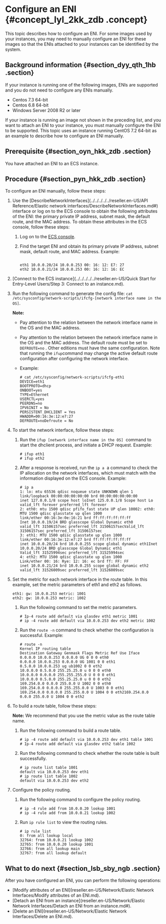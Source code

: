# Configure an ENI {#concept_lyl_2kk_zdb .concept}

This topic describes how to configure an ENI. For some images used by your instances, you may need to manually configure an ENI for these images so that the ENIs attached to your instances can be identified by the system.

## Background information {#section_dyy_qth_1hb .section}

If your instance is running one of the following images, ENIs are supported and you do not need to configure any ENIs manually.

-   Centos 7.3 64-bit
-   Centos 6.8 64-bit
-   Windows Server 2008 R2 or later

If your instance is running an image not shown in the preceding list, and you want to attach an ENI to your instance, you must manually configure the ENI to be supported. This topic uses an instance running CentOS 7.2 64-bit as an example to describe how to configure an ENI manually.

## Prerequisite {#section_oyn_hkk_zdb .section}

You have attached an ENI to an ECS instance.

## Procedure {#section_pyn_hkk_zdb .section}

To configure an ENI manually, follow these steps:

1.  Use the [DescribeNetworkInterfaces](../../../../../reseller.en-US/API Reference/Elastic network interfaces/DescribeNetworkInterfaces.md#) interface or log on to the ECS console to obtain the following attributes of the ENI: the primary private IP address, subnet mask, the default route, and the MAC address. To obtain these attributes in the ECS console, follow these steps:
    1.  Log on to the [ECS console](https://partners-intl.console.aliyun.com/#/ecs).
    2.  Find the target ENI and obtain its primary private IP address, subnet mask, default route, and MAC address. Example:

        ```
        
        eth1 10.0.0.20/24 10.0.0.253 00: 16: 12: E7: 27
        eth2 10.0.0.21/24 10.0.0.253 00: 16: 12: 16: EC
        ```

2.  [Connect to the ECS instance](../../../../../reseller.en-US/Quick Start for Entry-Level Users/Step 3: Connect to an instance.md).
3.  Run the following command to generate the config file: `cat /etc/sysconfig/network-scripts/ifcfg-[network interface name in the OS]`.

    **Note:** 

    -   Pay attention to the relation between the network interface name in the OS and the MAC address.
    -   Pay attention to the relation between the network interface name in the OS and the MAC address. The default route must be set to  `DEFROUTE=no` . Other editions must have the same configuration. Note that running the `ifup`command may change the active default route configuration after configuring the network interface.
    -   Example:

        ```
        # cat /etc/sysconfig/network-scripts/ifcfg-eth1 
        DEVICE=eth1
        BOOTPROTO=dhcp
        ONBOOT=yes
        TYPE=Ethernet
        USERCTL=yes
        PEERDNS=no
        IPV6INIT = No
        PERSISTENT_DHCLIENT = Yes
        HWADDR=00:16:3e:12:e7:27
        DEFROUTE=noDefroute = No
        ```

4.  To start the network interface, follow these steps:
    1.  Run the `ifup [network interface name in the OS]`  command to start the dhclient process, and initiate a DHCP request. Example:

        ```
        # ifup eth1
        # ifup eth2
        ```

    2.  After a response is received, run the `ip a`  a command to check the IP allocation on the network interfaces, which must match with the information displayed on the ECS console. Example:

        ```
        # ip a
        1: lo: mtu 65536 qdisc noqueue state UNKNOWN qlen 1
        link/loopback 00:00:00:00:00:00 brd 00:00:00:00:00:00
        inet 127.0.0.1/8 scope host loInet 125.0.0.1/8 Scope host Lo
        valid_lft forever preferred_lft forever
        2: eth0: mtu 1500 qdisc pfifo_fast state UP qlen 10002: eth0: MTU 1500 qdisc glasstate up qlen 1000
        link/ether 00:16:3e:0e:16:21 brd ff:ff:ff:ff:ff:ff
        Inet 10.0.0.19/24 BRD glasscope Global Dynamic eth0
        valid_lft 31506157sec preferred_lft 31506157secValid_lft 31506157sec preferred_lft 31506157sec
        3: eth1: MTU 1500 qdisc glasstate up qlen 1000
        link/ether 00:16:3e:12:e7:27 brd ff:ff:ff:ff:ff:ff
        inet 10.0.0.20/24 brd 10.0.0.255 scope global dynamic eth1Inet 10.0.0.20/24 BRD glasscope Global Dynamic eth1
        Valid_lft 31525994sec preferred_lft 31525994sec
        4: eth2: MTU 1500 qdisc glasstate up qlen 1000
        Link/ether 00: 16: Rye: 12: 16: ec brd ff: FF: FF
        inet 10.0.0.21/24 brd 10.0.0.255 scope global dynamic eth2
        valid_lft 31526009sec preferred_lft 31526009sec
        ```

5.  Set the metric for each network interface in the route table. In this example, set the metric parameters of eth1 and eth2 as follows.

    ```
    eth1: gw: 10.0.0.253 metric: 1001
    eth2: gw: 10.0.0.253 metric: 1002
    ```

    1.  Run the following command to set the metric parameters.

        ```
        # Ip-4 route add default via glasdev eth1 metric 1001
        # ip -4 route add default via 10.0.0.253 dev eth2 metric 1002
        ```

    2.  Run the `route -n` command to check whether the configuration is successful. Example:

        ```
        # route -n
        Kernel IP routing table
        Destination Gateway Genmask Flags Metric Ref Use Iface
        0.0.0.0 10.0.0.253 0.0.0.0 UG 0 0 0 eth0
        0.0.0.0 10.0.0.253 0.0.0.0 UG 1001 0 0 eth1
        0.5.0.0 10.0.0.253 ug ub1002 0 0 eth2
        10.0.0.0 0.5.0.0 255.25.25.0 u 0 0 0 eth0
        10.0.0.0 0.0.0.0 255.255.255.0 U 0 0 0 eth1
        10.0.0.0 0.5.0.0 255.25.25.0 u 0 0 0 eth2
        169.254.0.0 0.0.0 255.0.0 U 1002 0 0 eth0
        169.254.0.0 0.0.0.0 255.255.0.0 U 1003 0 0 eth1
        169.254.0.0 0.0.0.0 255.255.0.0 U 1004 0 0 eth2169.254.0.0 0.0.0 255.0.0 U 1004 0 0 eth2
        ```

6.  To build a route table, follow these steps:

    **Note:** We recommend that you use the metric value as the route table name.

    1.  Run the following command to build a route table.

        ```
        # ip -4 route add default via 10.0.0.253 dev eth1 table 1001
        # Ip-4 route add default via glasdev eth2 table 1002
        ```

    2.  Run the following command to check whether the route table is built successfully.

        ```
        # ip route list table 1001
        default via 10.0.0.253 dev eth1
        # ip route list table 1002
        default via 10.0.0.253 dev eth2
        ```

7.  Configure the policy routing.
    1.  Run the following command to configure the policy routing.

        ```
        # ip -4 rule add from 10.0.0.20 lookup 1001
        # ip -4 rule add from 10.0.0.21 lookup 1002
        ```

    2.  Run `ip rule list` to view the routing rules.

        ```
        # ip rule list
        0: from all lookup local
        32764: from 10.0.0.21 lookup 1002
        32765: from 10.0.0.20 lookup 1001
        32766: from all lookup main
        32767: from all lookup default
        ```


## What to do next {#section_lsb_sby_ngb .section}

After you have configured an ENI, you can perform the following operations:

-   [Modify attributes of an ENI](reseller.en-US/Network/Elastic Network Interfaces/Modify attributes of an ENI.md).
-   [Detach an ENI from an instance](reseller.en-US/Network/Elastic Network Interfaces/Detach an ENI from an instance.md#).
-   [Delete an ENI](reseller.en-US/Network/Elastic Network Interfaces/Delete an ENI.md).

